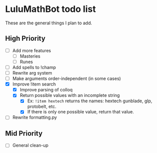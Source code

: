 # LuluMathBot todo list
These are the general things I plan to add.

## High Priority
- [ ] Add more features
	- [ ] Masteries
	- [ ] Runes
- [ ] Add spells to !champ
- [ ] Rewrite arg system
- [ ] Make arguments order-independent (in some cases)
- [x] Improve !item search
	- [x] Improve parsing of colloq
	- [x] Return possible values with an incomplete string
		- [x] Ex: `!item hextech` returns the names: hextech gunblade, glp, protobelt, etc.
		- [x] If there is only one possible value, return that value.
- [ ] Rewrite formatting.py

## Mid Priority
- [ ] General clean-up
